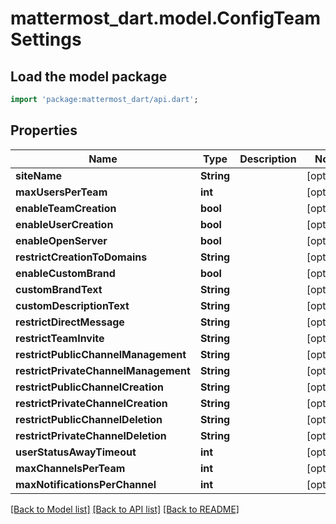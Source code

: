 # mattermost_dart.model.ConfigTeamSettings

## Load the model package
```dart
import 'package:mattermost_dart/api.dart';
```

## Properties
Name | Type | Description | Notes
------------ | ------------- | ------------- | -------------
**siteName** | **String** |  | [optional] 
**maxUsersPerTeam** | **int** |  | [optional] 
**enableTeamCreation** | **bool** |  | [optional] 
**enableUserCreation** | **bool** |  | [optional] 
**enableOpenServer** | **bool** |  | [optional] 
**restrictCreationToDomains** | **String** |  | [optional] 
**enableCustomBrand** | **bool** |  | [optional] 
**customBrandText** | **String** |  | [optional] 
**customDescriptionText** | **String** |  | [optional] 
**restrictDirectMessage** | **String** |  | [optional] 
**restrictTeamInvite** | **String** |  | [optional] 
**restrictPublicChannelManagement** | **String** |  | [optional] 
**restrictPrivateChannelManagement** | **String** |  | [optional] 
**restrictPublicChannelCreation** | **String** |  | [optional] 
**restrictPrivateChannelCreation** | **String** |  | [optional] 
**restrictPublicChannelDeletion** | **String** |  | [optional] 
**restrictPrivateChannelDeletion** | **String** |  | [optional] 
**userStatusAwayTimeout** | **int** |  | [optional] 
**maxChannelsPerTeam** | **int** |  | [optional] 
**maxNotificationsPerChannel** | **int** |  | [optional] 

[[Back to Model list]](../README.md#documentation-for-models) [[Back to API list]](../README.md#documentation-for-api-endpoints) [[Back to README]](../README.md)


